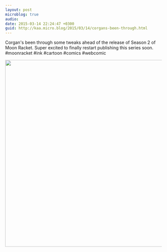 ```yaml
---
layout: post
microblog: true
audio: 
date: 2015-03-14 22:24:47 +0300
guid: http://kaa.micro.blog/2015/03/14/corgans-been-through.html
---
```

Corgan's been through some tweaks ahead of the release of Season 2 of Moon Racket. Super excited to finally restart publishing this series soon. #moonracket #ink #cartoon #comics #webcomic

<img src="https://micro.kaa.bz/uploads/2018/1ab58914cf.jpg" width="600" height="600" />
